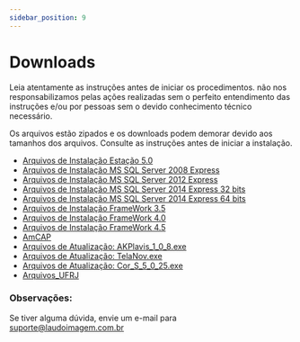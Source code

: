 ```yaml
---
sidebar_position: 9
---
```


# Downloads

Leia atentamente as instruções antes de iniciar os procedimentos.
não nos responsabilizamos pelas ações realizadas sem o perfeito entendimento das instruções e/ou por pessoas sem o devido conhecimento técnico necessário.

Os arquivos estão zipados e os downloads podem demorar devido aos tamanhos dos arquivos.
Consulte as instruções antes de iniciar a instalação.

- [Arquivos de Instalação Estação 5.0](http://suporte.laudoimagem.com.br/download/versao50/LaudoImagemEstacao50.zip)
- [Arquivos de Instalação MS SQL Server 2008 Express](http://suporte.laudoimagem.com.br/download/sql%20express%202008/SQLEXPRADV_x86_ENU.exe)
- [Arquivos de Instalação MS SQL Server 2012 Express](http://suporte.laudoimagem.com.br/download/sql%20express%202012/SQLEXPRADV_x86_ENU.exe)
- [Arquivos de Instalação MS SQL Server 2014 Express 32 bits](http://suporte.laudoimagem.com.br/download/sql%20express%202014/32%20bits/SQLEXPRADV_x86_ENU.exe)
- [Arquivos de Instalação MS SQL Server 2014 Express 64 bits](http://suporte.laudoimagem.com.br/download/sql%20express%202014/64%20bits/SQLEXPRADV_x64_ENU.exe)
- [Arquivos de Instalação FrameWork 3.5](http://suporte.laudoimagem.com.br/download/FrameWork%203.5/dotNetFx35setup.exe)
- [Arquivos de Instalação FrameWork 4.0](http://suporte.laudoimagem.com.br/download/FrameWork%204.0/dotNetFx40_Full_setup.exe)
- [Arquivos de Instalação FrameWork 4.5](http://suporte.laudoimagem.com.br/download/FrameWork%204.5/NDP452-KB2901907-x86-x64-AllOS-ENU.exe)
- [AmCAP](http://suporte.laudoimagem.com.br/suporte2/AmCap.exe)
- [Arquivos de Atualização: AKPlavis_1_0_8.exe](http://suporte.laudoimagem.com.br/download/versao50/5.0.25/AKPlavis_1_0_8.exe)
- [Arquivos de Atualização: TelaNov.exe](http://suporte.laudoimagem.com.br/download/versao50/5.0.25/TelaNov.exe)
- [Arquivos de Atualização: Cor_S_5_0_25.exe](http://suporte.laudoimagem.com.br/download/versao50/5.0.25/Cor_S_5_0_25.exe)
- [Arquivos_UFRJ](http://suporte.laudoimagem.com.br/download/Aline/Logonovo.exe)

### Observações:
Se tiver alguma dúvida, envie um e-mail para suporte@laudoimagem.com.br